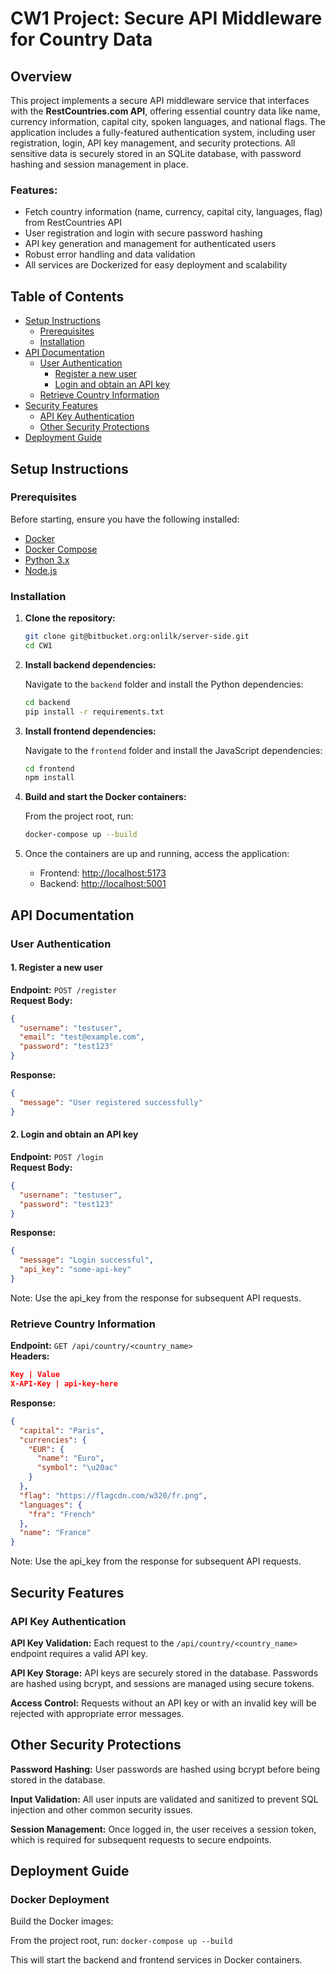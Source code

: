 # CW1 Project: Secure API Middleware for Country Data

## Overview

This project implements a secure API middleware service that interfaces with the **RestCountries.com API**, offering essential country data like name, currency information, capital city, spoken languages, and national flags. The application includes a fully-featured authentication system, including user registration, login, API key management, and security protections. All sensitive data is securely stored in an SQLite database, with password hashing and session management in place.

### Features:
- Fetch country information (name, currency, capital city, languages, flag) from RestCountries API
- User registration and login with secure password hashing
- API key generation and management for authenticated users
- Robust error handling and data validation
- All services are Dockerized for easy deployment and scalability

## Table of Contents

- [Setup Instructions](#setup-instructions)
  - [Prerequisites](#prerequisites)
  - [Installation](#installation)
- [API Documentation](#api-documentation)
  - [User Authentication](#user-authentication)
    - [Register a new user](#register-a-new-user)
    - [Login and obtain an API key](#login-and-obtain-an-api-key)
  - [Retrieve Country Information](#retrieve-country-information)
- [Security Features](#security-features)
  - [API Key Authentication](#api-key-authentication)
  - [Other Security Protections](#other-security-protections)
- [Deployment Guide](#deployment-guide)

## Setup Instructions

### Prerequisites

Before starting, ensure you have the following installed:
- [Docker](https://www.docker.com/get-started)
- [Docker Compose](https://docs.docker.com/compose/install/)
- [Python 3.x](https://www.python.org/downloads/)
- [Node.js](https://nodejs.org/en/)

### Installation

1. **Clone the repository:**

    ```bash
    git clone git@bitbucket.org:onlilk/server-side.git
    cd CW1
    ```

2. **Install backend dependencies:**

    Navigate to the `backend` folder and install the Python dependencies:

    ```bash
    cd backend
    pip install -r requirements.txt
    ```

3. **Install frontend dependencies:**

    Navigate to the `frontend` folder and install the JavaScript dependencies:

    ```bash
    cd frontend
    npm install
    ```

4. **Build and start the Docker containers:**

    From the project root, run:

    ```bash
    docker-compose up --build
    ```

5. Once the containers are up and running, access the application:
    - Frontend: [http://localhost:5173](http://localhost:5173)
    - Backend: [http://localhost:5001](http://localhost:5001)

## API Documentation

### User Authentication

#### 1. Register a new user

**Endpoint:** `POST /register`  
**Request Body:**


```json
{
  "username": "testuser",
  "email": "test@example.com",
  "password": "test123"
}
```
**Response:**
```json
{
  "message": "User registered successfully"
}
```

#### 2. Login and obtain an API key

**Endpoint:** `POST /login`  
**Request Body:**


```json
{
  "username": "testuser",
  "password": "test123"
}
```
**Response:**
```json
{
  "message": "Login successful",
  "api_key": "some-api-key"
}
```

Note: Use the api_key from the response for subsequent API requests.

### Retrieve Country Information

**Endpoint:** `GET /api/country/<country_name>`  
**Headers:**


```json
Key | Value
X-API-Key | api-key-here
```
**Response:**
```json
{
  "capital": "Paris",
  "currencies": {
    "EUR": {
      "name": "Euro",
      "symbol": "\u20ac"
    }
  },
  "flag": "https://flagcdn.com/w320/fr.png",
  "languages": {
    "fra": "French"
  },
  "name": "France"
}
```

Note: Use the api_key from the response for subsequent API requests.

## Security Features
### API Key Authentication

**API Key Validation:**
Each request to the ```/api/country/<country_name> ``` endpoint requires a valid API key.

**API Key Storage:** API keys are securely stored in the database. Passwords are hashed using bcrypt, and sessions are managed using secure tokens.

**Access Control:** Requests without an API key or with an invalid key will be rejected with appropriate error messages.

## Other Security Protections

**Password Hashing:** User passwords are hashed using bcrypt before being stored in the database.

**Input Validation:** All user inputs are validated and sanitized to prevent SQL injection and other common security issues.

**Session Management:** Once logged in, the user receives a session token, which is required for subsequent requests to secure endpoints.

## Deployment Guide
### Docker Deployment
Build the Docker images:

From the project root, run:
```docker-compose up --build```

This will start the backend and frontend services in Docker containers.

